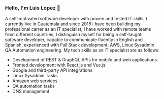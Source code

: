 ### Hello, I'm Luis Lopez 👋

A self-motivated software developer with proven and tested IT skills, I currently live in Guatemala and since 2018 I have been building my professional carrer as an IT specialist, I have worked with remote teams from different countries, I distinguish myself for being a self-taught software developer, capable to communicate fluently in English and Spanish, experienced with Full Stack development, AWS, Linux Sysadmin QA Automation engineering. My tech skills as an IT specialist are as follows:

* Development of REST & GraphQL APIs for mobile and web applications.
* Fronted development with React.js and Vue.js
* Google and third-party API integrations
* Linux Sysadmin Tasks
* Amazon web services
* QA automation tasks
* DNS management

<!--
**Luis-Rene-Lopez/Luis-Rene-Lopez** is a ✨ _special_ ✨ repository because its `README.md` (this file) appears on your GitHub profile.

Here are some ideas to get you started:

- 🔭 I’m currently working on ...
- 🌱 I’m currently learning ...
- 👯 I’m looking to collaborate on ...
- 🤔 I’m looking for help with ...
- 💬 Ask me about ...
- 📫 How to reach me: ...
- 😄 Pronouns: ...
- ⚡ Fun fact: ...
-->
